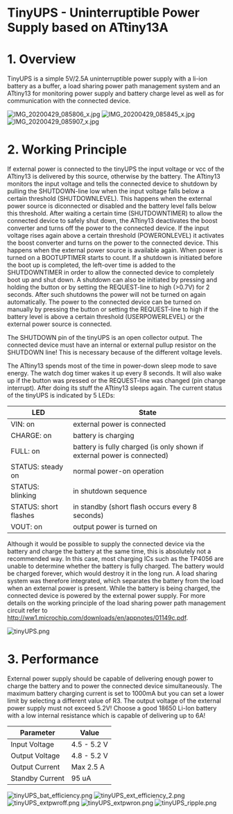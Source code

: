 # TinyUPS - Uninterruptible Power Supply based on ATtiny13A

# 1. Overview #

TinyUPS is a simple 5V/2.5A uninterruptible power supply with a li-ion battery as a buffer, a load sharing power path management system and an ATtiny13 for monitoring power supply and battery charge level as well as for communication with the connected device.

![IMG_20200429_085806_x.jpg](https://image.easyeda.com/pullimage/2XsCuAdfqt9wIi8S0v06BNLV0mbNk2amUA6AiitS.jpeg)
![IMG_20200429_085845_x.jpg](https://image.easyeda.com/pullimage/ehw9MdOgYZ1FBT7VzwjljH5wGpZlaYVFoSfBCoGl.jpeg)
![IMG_20200429_085907_x.jpg](https://image.easyeda.com/pullimage/kT6kqbDiSMt34Geqa3ajQAtOuR0XCEJVwFSN0zOP.jpeg)

# 2. Working Principle #

If external power is connected to the tinyUPS the input voltage or vcc of the ATtiny13 is delivered by this source, otherwise by the battery. The ATtiny13 monitors the input voltage and tells the connected device to shutdown by pulling the SHUTDOWN-line low when the input voltage falls below a certain threshold (SHUTDOWNLEVEL). This happens when the external power source is diconnected or disabled and the battery level falls below this threshold. After waiting a certain time (SHUTDOWNTIMER) to allow the connected device to safely shut down, the ATtiny13 deactivates the boost converter and turns off the power to the connected device.
If the input voltage rises again above a certain threshold (POWERONLEVEL) it activates the boost converter and turns on the power to the connected device. This happens when the external power source is available again.
When power is turned on a BOOTUPTIMER starts to count. If a shutdown is initiated before the boot up is completed, the left-over time is added to the SHUTDOWNTIMER in order to allow the connected device to completely boot up and shut down.
A shutdown can also be initiated by pressing and holding the button or by setting the REQUEST-line to high (>0.7V) for 2 seconds. After such shutdowns the power will not be turned on again automatically. The power to the connected device can be turned on manually by pressing the button or setting the REQUEST-line to high if the battery level is above a certain threshold (USERPOWERLEVEL) or the external power source is connected.

The SHUTDOWN pin of the tinyUPS is an open collector output. The connected device must have an internal or external pullup resistor on the SHUTDOWN line! This is necessary because of the different voltage levels.

The ATtiny13 spends most of the time in power-down sleep mode to save energy. The watch dog timer wakes it up every 8 seconds. It will also wake up if the button was pressed or the REQUEST-line was changed (pin change interrupt). After doing its stuff the ATtiny13 sleeps again. The current status of the tinyUPS is indicated by 5 LEDs:

|LED|State|
|-|-|
|VIN: on|external power is connected|
|CHARGE: on|battery is charging|
|FULL: on|battery is fully charged (is only shown if external power is connected)|
|STATUS: steady on|normal power-on operation|
|STATUS: blinking|in shutdown sequence|
|STATUS: short flashes|in standby (short flash occurs every 8 seconds)|
|VOUT: on|output power is turned on|

Although it would be possible to supply the connected device via the battery and charge the battery at the same time, this is absolutely not a recommended way. In this case, most charging ICs such as the TP4056 are unable to determine whether the battery is fully charged. The battery would be charged forever, which would destroy it in the long run. A load sharing system was therefore integrated, which separates the battery from the load when an external power is present. While the battery is being charged, the connected device is powered by the external power supply. For more details on the working principle of the load sharing power path management circuit refer to http://ww1.microchip.com/downloads/en/appnotes/01149c.pdf.

![tinyUPS.png](https://image.easyeda.com/pullimage/5MvU4xPhC5vmnXBHo8SEw7gdiCj2jHQTh1ALZBmU.png)

# 3. Performance #

External power supply should be capable of delivering enough power to charge the battery and to power the connected device simultaneously. The maximum battery charging current is set to 1000mA but you can set a lower limit by selecting a different value of R3. The output voltage of the external power supply must not exceed 5.2V! Choose a good 18650 Li-Ion battery with a low internal resistance which is capable of delivering up to 6A!

|Parameter|Value|
|-|-|
|Input Voltage|4.5 - 5.2 V|
|Output Voltage|4.8 - 5.2 V|
|Output Current|Max 2.5 A|
|Standby Current|95 uA|

![tinyUPS_bat_efficiency.png](https://image.easyeda.com/pullimage/W959GNvB4wwInaBowrjAbtAAMT8vCeLyaqSE4I29.png)
![tinyUPS_ext_efficiency_2.png](https://image.easyeda.com/pullimage/r1j2fOvBXxYUyLE3E1PBskUNkwubG3GuHiYs1wiT.png)
![tinyUPS_extpwroff.png](https://image.easyeda.com/pullimage/bh1e51RDliqaCUedjc1ODjaZxg4zE4oq562P07h2.png)
![tinyUPS_extpwron.png](https://image.easyeda.com/pullimage/vAquKosg7Vafx468a0X0v73O01uWxJlmcDbXxqjH.png)
![tinyUPS_ripple.png](https://image.easyeda.com/pullimage/Oku4Ay6szQZlZ7JVQbMMSMXAQoVwiRxVshBPpwjk.png)
